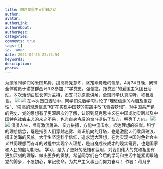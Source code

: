 ```yaml
---
title: 四月爱国主义团日活动
author: 
avatar: 
authorLink: 
authorAbout: 
authorDesc: 
categories: 
comments: true
tags: []
id: '900'
date: 2021-04-25 22:55:54
keywords:
description:
photos:
---
```


为激发同学们的爱国热情，提高爱党意识，坚定跟党走的信念，4月24日晚，我班全体成员于讲堂群西环102参加了“学党史，强信念，跟党走”的爱国主义团日活动。本次活动由班长何为主持，团支书刘原歌讲解，全班同学认真聆听，积极发言。 ![](https://www.aiupc.xyz/wp-content/uploads/2021/04/B29DC25AEB85D200BCED223DB81AF777-300x225.jpg) ![](https://www.aiupc.xyz/wp-content/uploads/2021/04/16F7DCD92E1AF16C376326F480B1EFE0-300x225.jpg) 在本次团日活动中，同学们先后学习讨论了“理想信念的内涵及重要性”、“崇高的理想信念”和“在实现中国梦的实践中放飞青春梦想”，对中国共产党的党史、党的思想有了更深层次的了解，认识到马克思主义在中国成功实践以及中国特色社会主义的来之不易，也为自身今后的奋斗提供了动力，明确了方向。 ![](https://www.aiupc.xyz/wp-content/uploads/2021/04/D941B62D7E05F5C0550238DD55CCF353-300x225.jpg) ![](https://www.aiupc.xyz/wp-content/uploads/2021/04/F052F91F500B10439DA239F98B6F1930-225x300.jpg) 漫漫人生，唯有激流勇进、奋力拼搏，方能中流击水，抵达理想的彼岸。科学的理想信念，既是指引人们穿越迷雾、辨识航向的灯塔，也是激励人们乘风破浪、搏击沧海的风帆。大学生坚定科学信仰，追求远大理想，在为实现中国时色社会主义共同理想而奋斗的过程中实现个人理想，是自身成长成才的现实需要，也是国家和人民的殷切期盼。 学习，是为了更好的感悟和运用，对我们伟大的党和祖国有更加深刻的理解、做出更多的贡献。希望同学们在今后的学习和生活中能紧紧跟随党的脚步，不忘初心，牢记使命，为共产主义事业而努力奋斗！ 作者：蒋月宁